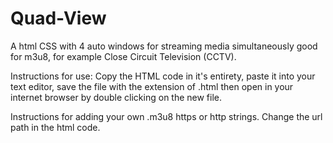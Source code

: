 # Quad-View
A html CSS with 4 auto windows for streaming media simultaneously good for m3u8, for example Close Circuit Television (CCTV).

Instructions for use:
Copy the HTML code in it's entirety, paste it into your text editor, save the file with the extension of .html then open in your internet browser by double clicking on the new file.  

Instructions for adding your own .m3u8 https or http strings.
Change the url path in the html code.
